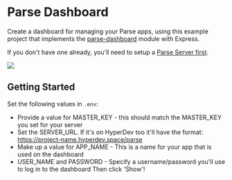# Parse Dashboard

Create a dashboard for managing your Parse apps, using this example project that implements the [parse-dashboard](https://github.com/ParsePlatform/parse-server) module with Express.

If you don't have one already, you'll need to setup a [Parse Server first](https://hyperdev.com/#!/project/parse-server).

![](https://cdn.hyperdev.com/7c96ce5b-c85b-41f9-b2fa-174f7d7475b8%2FparseDashboard.png)

## Getting Started
Set the following values in `.env`:
- Provide a value for MASTER_KEY - this should match the MASTER_KEY you set for your server
- Set the SERVER_URL. If it's on HyperDev too it'll have the format: https://project-name.hyperdev.space/parse
- Make up a value for APP_NAME - This is a name for your app that is used on the dashboard
- USER_NAME and PASSWORD - Specify a username/password you'll use to log in to the dashboard
Then click 'Show'!
